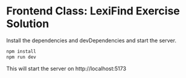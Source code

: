 # Frontend Class: LexiFind Exercise Solution

Install the dependencies and devDependencies and start the server.

```bash
npm install
npm run dev
```

This will start the server on http://localhost:5173
